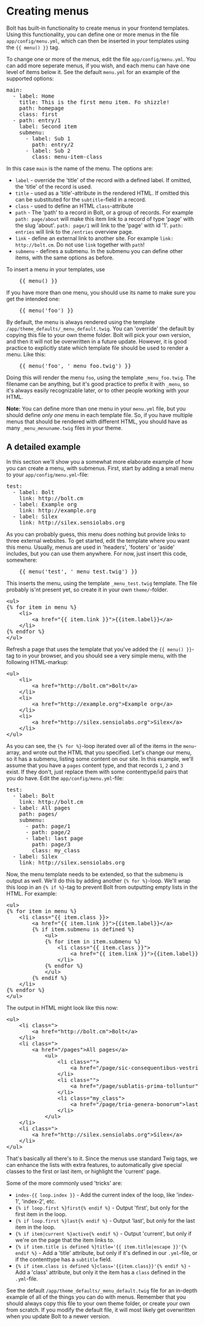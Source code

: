 Creating menus
==============

Bolt has built-in functionality to create menus in your frontend templates. Using this functionality, you can define
one or more menus in the file `app/config/menu.yml`, which can then be inserted in your templates using the `{{ menu()
}}` tag.

To change one or more of the menus, edit the file `app/config/menu.yml`. You can add more seperate menus, if you wish,
and each menu can have one level of items below it. See the default `menu.yml` for an example of the supported options:


<pre class="brush: plain">
main:
  - label: Home
    title: This is the first menu item. Fo shizzle!
    path: homepage
    class: first
  - path: entry/1
    label: Second item
    submenu:
      - label: Sub 1
        path: entry/2
      - label: Sub 2
        class: menu-item-class
</pre>

In this case `main` is the name of the menu. The options are:

  - `label` - override the 'title' of the record with a defined label. If
    omitted, the 'title' of the record is used.
  - `title` - used as a 'title'-attribute in the rendered HTML. If omitted this
    can be substituted for the `subtitle`-field in a record.
  - `class` - used to define an HTML `class`-attribute
  - `path` - The 'path' to a record in Bolt, or a group of records. For example
    `path: page/about` will make this item link to a record of type 'page' with
    the slug 'about'. `path: page/1` will link to the 'page' with id '1'. `path:
    entries` will link to the `/entries` overview page.
  - `link` - define an external link to another site. For example `link:
    http://bolt.cm`. Do not use `link` together with `path`!
  - `submenu` - defines a submenu. In the submenu you can define other items,
    with the same options as before.



To insert a menu in your templates, use

<pre class="brush: html">
	{{ menu() }}
</pre>

If you have more than one menu, you should use its name to make sure you get the intended one:

<pre class="brush: html">
	{{ menu('foo') }}
</pre>

By default, the menu is always rendered using the template `/app/theme_defaults/_menu_default.twig`. You can 'override' the
default by copying this file to your own theme folder. Bolt will pick your own version, and then it will not be
overwritten in a future update. However, it is good practice to explicitly state which template file should be used to
render a menu. Like this:

<pre class="brush: html">
    {{ menu('foo', '_menu_foo.twig') }}
</pre>

Doing this will render the menu `foo`, using the template `_menu_foo.twig`. The filename can be anything, but it's good
practice to prefix it with `_menu`, so it's always easily recognizable later, or to other people working with your HTML.

<p class="note"><strong>Note:</strong> You can define more than one menu in your <code>menu.yml</code> file, but you
should define <em>only one</em> menu in each template file. So, if you have multiple menus that should be rendered with
different HTML, you should have as many <code>_menu_<em>menuname</em>.twig</code> files in your theme.</p>


A detailed example
------------------

In this section we'll show you a somewhat more elaborate example of how you can create a menu, with submenus. First,
start by adding a small menu to your `app/config/menu.yml`-file:

<pre class="brush: plain">
test:
  - label: Bolt
    link: http://bolt.cm
  - label: Example org
    link: http://example.org
  - label: Silex
    link: http://silex.sensiolabs.org
</pre>

As you can probably guess, this menu does nothing but provide links to three external websites. To get started, edit the
template where you want this menu. Usually, menus are used in 'headers', 'footers' or 'aside' includes, but you can use
them anywhere. For now, just insert this code, somewhere:

<pre class="brush: html">
    {{ menu('test', '_menu_test.twig') }}
</pre>

This inserts the menu, using the template `_menu_test.twig` template. The file probably is'nt present yet, so create it
in your own `theme/`-folder.

<pre class="brush: html">
&lt;ul>
{% for item in menu %}
    &lt;li>
        &lt;a href="{{ item.link }}">{{item.label}}&lt;/a>
    &lt;/li>
{% endfor %}
&lt;/ul>
</pre>

Refresh a page that uses the template that you've added the `{{ menu() }}`-tag
to in your browser, and you should see a very simple menu, with the following
HTML-markup:

<pre class="brush: html">
&lt;ul>
    &lt;li>
        &lt;a href="http://bolt.cm">Bolt&lt;/a>
    &lt;/li>
    &lt;li>
        &lt;a href="http://example.org">Example org&lt;/a>
    &lt;/li>
    &lt;li>
        &lt;a href="http://silex.sensiolabs.org">Silex&lt;/a>
    &lt;/li>
&lt;/ul>
</pre>

As you can see, the `{% for %}`-loop iterated over all of the items in the
`menu`-array, and wrote out the HTML that you specified. Let's change our menu,
so it has a submenu, listing some content on our site. In this example, we'll
assume that you have a `pages` content type, and that records `1`, `2` and `3`
exist. If they don't, just replace them with some contenttype/id pairs that you
do have. Edit the `app/config/menu.yml`-file:

<pre class="brush: plain">
test:
  - label: Bolt
    link: http://bolt.cm
  - label: All pages
    path: pages/
    submenu:
      - path: page/1
      - path: page/2
      - label: last page
        path: page/3
        class: my_class
  - label: Silex
    link: http://silex.sensiolabs.org
</pre>


Now, the menu template needs to be extended, so that the submenu is output as
well. We'll do this by adding another `{% for %}`-loop. We'll wrap this loop in
an `{% if %}`-tag to prevent Bolt from outputting empty lists in the HTML. For
example:

<pre class="brush: html">
&lt;ul>
{% for item in menu %}
    &lt;li class="{{ item.class }}>
        &lt;a href="{{ item.link }}">{{item.label}}&lt;/a>
        {% if item.submenu is defined %}
            &lt;ul>
            {% for item in item.submenu %}
                &lt;li class="{{ item.class }}">
                    &lt;a href="{{ item.link }}">{{item.label}}&lt;/a>
                &lt;/li>
            {% endfor %}
            &lt;/ul>
        {% endif %}
    &lt;/li>
{% endfor %}
&lt;/ul>
</pre>

The output in HTML might look like this now:

<pre class="brush: html">
&lt;ul>
    &lt;li class=">
        &lt;a href="http://bolt.cm">Bolt&lt;/a>
    &lt;/li>
    &lt;li class=">
        &lt;a href="/pages">All pages&lt;/a>
            &lt;ul>
                &lt;li class="">
                    &lt;a href="/page/sic-consequentibus-vestris">Sic consequentibus vestris&lt;/a>
                &lt;/li>
                &lt;li class="">
                    &lt;a href="/page/sublatis-prima-tolluntur">Sublatis prima tolluntur&lt;/a>
                &lt;/li>
                &lt;li class="my_class">
                    &lt;a href="/page/tria-genera-bonorum">last page&lt;/a>
                &lt;/li>
            &lt;/ul>
    &lt;/li>
    &lt;li class=">
        &lt;a href="http://silex.sensiolabs.org">Silex&lt;/a>
    &lt;/li>
&lt;/ul>
</pre>

That's basically all there's to it. Since the menus use standard Twig tags, we
can enhance the lists with extra features, to automatically give special classes
to the first or last item, or highlight the 'current' page.

Some of the more commonly used 'tricks' are:

  - `index-{{ loop.index }}` - Add the current index of the loop, like
    'index-1', 'index-2', etc.
  - `{% if loop.first %}first{% endif %}` - Output 'first', but only for the
    first item in the loop.
  - `{% if loop.first %}last{% endif %}` - Output 'last', but only for the last
    item in the loop.
  - `{% if item|current %}active{% endif %}` - Output 'current', but only if
    we're on the page that the item links to.
  - `{% if item.title is defined %}title='{{ item.title|escape }}'{% endif %}` -
    Add a 'title' attribute, but only if it's defined in our `.yml`-file, or if
    the contenttype has a `subtitle` field.
  - `{% if item.class is defined %}class='{{item.class}}'{% endif %}` - Add a
    'class' attribute, but only it the item has a `class` defined in the
    `.yml`-file.

See the default `/app/theme_defaults/_menu_default.twig` file for an in-depth
example of all of the things you can do with menus. Remember that you should
always copy this file to your own theme folder, or create your own from scratch.
If you modify the default file, it will most likely get overwritten when you
update Bolt to a newer version.

